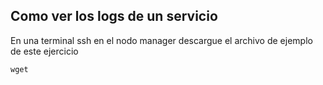 ## Como ver los logs de un servicio

En una terminal ssh en el nodo manager descargue el archivo de ejemplo de este ejercicio
```
wget

```